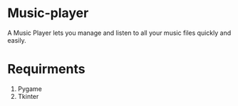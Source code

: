# Music-player
A Music Player lets you manage and listen to all your music files quickly and easily.

# Requirments

1. Pygame
2. Tkinter
  
